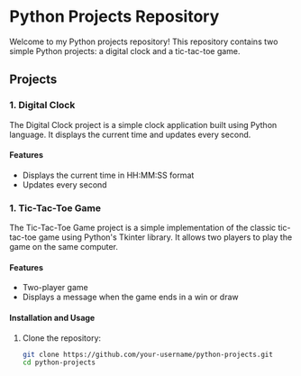 # Python Projects Repository

Welcome to my Python projects repository! This repository contains two simple Python projects: a digital clock and a tic-tac-toe game.

## Projects

### 1. Digital Clock

The Digital Clock project is a simple clock application built using Python language. It displays the current time and updates every second.

#### Features
- Displays the current time in HH:MM:SS format
- Updates every second

### 1. Tic-Tac-Toe Game

The Tic-Tac-Toe Game project is a simple implementation of the classic tic-tac-toe game using Python's Tkinter library. It allows two players to play the game on the same computer.

#### Features
- Two-player game
- Displays a message when the game ends in a win or draw



#### Installation and Usage

1. Clone the repository:
   ```sh
   git clone https://github.com/your-username/python-projects.git
   cd python-projects

